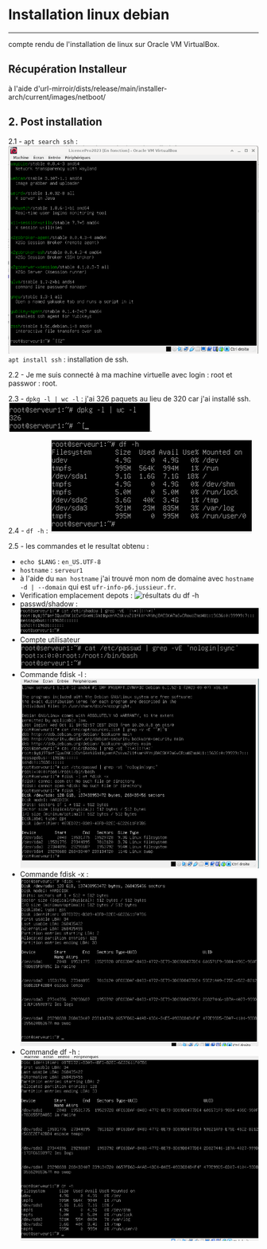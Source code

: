 # Installation linux debian
---
compte rendu de l'installation de linux sur Oracle VM VirtualBox.

## Récupération Installeur
à l'aide d'url-mirroir/dists/release/main/installer-arch/current/images/netboot/ 

## 2. Post installation
2.1 - `apt search ssh` : 
![résultats du `apt search ssh`](img/apt-search-ssh.png)
`apt install ssh` : installation de ssh.

2.2 - Je me suis connecté à ma machine virtuelle avec login : root et passwor : root.

2.3 - `dpkg -l | wc -l` : j'ai 326 paquets au lieu de 320 car j'ai installé ssh.
![résultats du `dpkg -l | wc -l`](img/nombre-paquets.png).

2.4 - `df -h` :
![résultats du `df -h`](img/space-usage.png)

2.5 - les commandes et le resultat obtenu :

- `echo $LANG` : `en_US.UTF-8`
- `hostname` : `serveur1`
- à l'aide du `man hostname` j'ai trouvé mon nom de domaine avec `hostname -d | --domain` qui est `ufr-info-p6.jussieur.fr`.
- Verification emplacement depots :
![résultats du `df -h`](img/depot.png)
- passwd/shadow : 
![résultats du `df -h`](img/passwd-shadow.png)
- Compte utilisateur
![résultats du `df -h`](img/utilisateur.png)
- Commande fdisk -l :
![résultats du `df -h`](img/fdisk-l.png)
- Commande fdisk -x :
![résultats du `df -h`](img/fdisk-x.png)
- Commande df -h :
![résultats du `df -h`](img/df-h.png)
